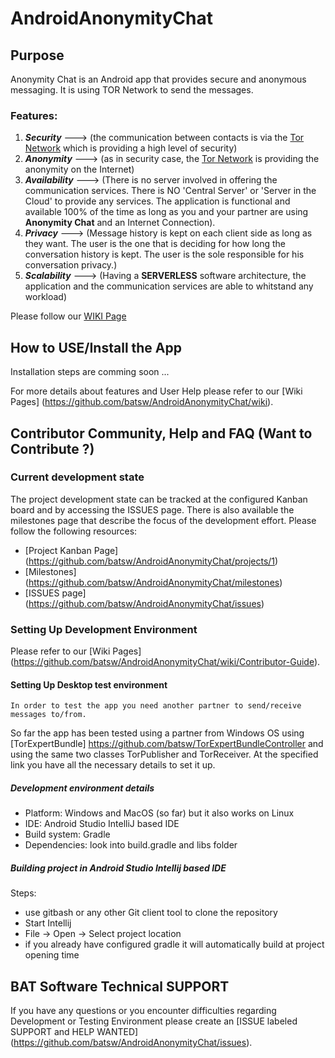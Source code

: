 # AndroidAnonymityChat

## Purpose
Anonymity Chat is an Android app that provides secure and anonymous messaging. It is using TOR Network to send the messages.
### Features:

1. _**Security**_ ---> (the communication between contacts is via the [Tor Network](https://www.torproject.org/about/overview#thesolution) which is providing a high level of security)
2.  _**Anonymity**_ ---> (as in security case, the [Tor Network](https://www.torproject.org/about/overview#thesolution) is providing the anonymity on the Internet)
3.  _**Availability**_ ---> (There is no server involved in offering the communication services. There is NO 'Central Server' or 'Server in the Cloud' to provide any services. The application is functional and available 100% of the time as long as you and your partner are using **Anonymity Chat** and an Internet Connection).
4.  _**Privacy**_ ---> (Message history is kept on each client side as long as they want. The user is the one that is deciding for how long the conversation history is kept. The user is the sole responsible for his conversation privacy.)
5. _**Scalability**_ ---> (Having a **SERVERLESS** software architecture, the application and the communication services are able to whitstand any workload)

Please follow our [WIKI Page](https://github.com/batsw/AndroidAnonymityChat/wiki)

## How to USE/Install the App

Installation steps are comming soon ...

For more details about features and User Help please refer to our [Wiki Pages] (https://github.com/batsw/AndroidAnonymityChat/wiki).

## Contributor Community, Help and FAQ (Want to Contribute ?)

### Current development state
The project development state can be tracked at the configured Kanban board and by accessing the ISSUES page. There is also available the milestones page that describe the focus of the development effort.
Please follow the following resources:
- [Project Kanban Page] (https://github.com/batsw/AndroidAnonymityChat/projects/1)
- [Milestones] (https://github.com/batsw/AndroidAnonymityChat/milestones)
- [ISSUES page] (https://github.com/batsw/AndroidAnonymityChat/issues)

### Setting Up Development Environment

Please refer to our [Wiki Pages] (https://github.com/batsw/AndroidAnonymityChat/wiki/Contributor-Guide).

#### Setting Up Desktop test environment
    In order to test the app you need another partner to send/receive messages to/from.
So far the app has been tested using a partner from Windows OS using [TorExpertBundle] https://github.com/batsw/TorExpertBundleController
and using the same two classes TorPublisher and TorReceiver. At the specified link you have all the necessary details to set it up.

##### Development environment details
- Platform: Windows and MacOS (so far) but it also works on Linux
- IDE: Android Studio IntelliJ based IDE
- Build system: Gradle
- Dependencies: look into build.gradle and libs folder

##### Building project in Android Studio Intellij based IDE
Steps:
- use gitbash or any other Git client tool to clone the  repository
- Start Intellij
- File -> Open -> Select project location
- if you already have configured gradle it will automatically build at project opening time

## BAT Software Technical SUPPORT
If you have any questions or you encounter difficulties regarding Development or Testing Environment please create an [ISSUE labeled SUPPORT and HELP WANTED] (https://github.com/batsw/AndroidAnonymityChat/issues).
